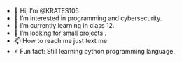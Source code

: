 - 👋 Hi, I’m @KRATES105
- 👀 I’m interested in programming and cybersecurity.
- 🌱 I’m currently learning in class 12.
- 💞️ I’m looking for small projects .
- 📫 How to reach me just text me 
- ⚡ Fun fact: Still learning python programming language.
  

<!---
KRATES105/KRATES105 is a ✨ special ✨ repository because its `README.md` (this file) appears on your GitHub profile.
You can click the Preview link to take a look at your changes.
--->
